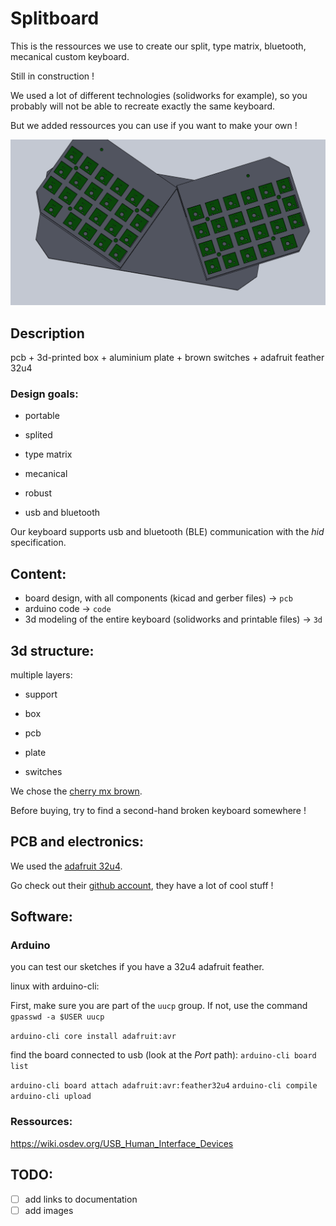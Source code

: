 # Splitboard

This is the ressources we use to create our split, type matrix, bluetooth, mecanical custom keyboard.


Still in construction !

We used a lot of different technologies (solidworks for example), so you probably will not be able to recreate exactly the same keyboard.

But we added ressources you can use if you want to make your own !


![3d model](img/3d_1.png)

## Description

pcb + 3d-printed box + aluminium plate + brown switches + adafruit feather 32u4

### Design goals:

- portable

- splited


- type matrix


- mecanical


- robust


- usb and bluetooth

Our keyboard supports usb and bluetooth (BLE) communication with the *hid* specification.


## Content:

 - board design, with all components (kicad and gerber files) -> `pcb`
 - arduino code -> `code`
 - 3d modeling of the entire keyboard (solidworks and printable files) -> `3d`


## 3d structure:

multiple layers:

- support

- box

- pcb

- plate

- switches

We chose the [cherry mx brown](https://www.cherrymx.de/en/mx-original/mx-brown.html).

Before buying, try to find a second-hand broken keyboard somewhere !

## PCB and electronics:

We used the [adafruit 32u4](https://learn.adafruit.com/adafruit-feather-32u4-bluefruit-le/overview).

Go check out their [github account](https://github.com/adafruit), they have a lot of cool stuff !



## Software:

### Arduino

you can test our sketches if you have a 32u4 adafruit feather.


linux with arduino-cli:

First, make sure you are part of the `uucp` group.
If not, use the command `gpasswd -a $USER uucp`

`arduino-cli core install adafruit:avr`

find the board connected to usb (look at the *Port* path):
`arduino-cli board list` 

`arduino-cli board attach adafruit:avr:feather32u4`
`arduino-cli compile`
`arduino-cli upload`


### Ressources:
https://wiki.osdev.org/USB_Human_Interface_Devices


## TODO:

- [ ] add links to documentation
- [ ] add images
